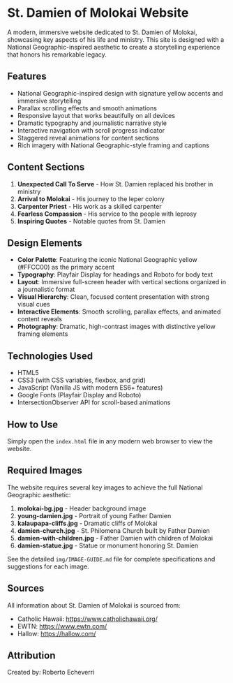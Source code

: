 # St. Damien of Molokai Website

A modern, immersive website dedicated to St. Damien of Molokai, showcasing key aspects of his life and ministry. This site is designed with a National Geographic-inspired aesthetic to create a storytelling experience that honors his remarkable legacy.

## Features

- National Geographic-inspired design with signature yellow accents and immersive storytelling
- Parallax scrolling effects and smooth animations
- Responsive layout that works beautifully on all devices
- Dramatic typography and journalistic narrative style
- Interactive navigation with scroll progress indicator
- Staggered reveal animations for content sections
- Rich imagery with National Geographic-style framing and captions

## Content Sections

1. **Unexpected Call To Serve** - How St. Damien replaced his brother in ministry
2. **Arrival to Molokai** - His journey to the leper colony
3. **Carpenter Priest** - His work as a skilled carpenter
4. **Fearless Compassion** - His service to the people with leprosy
5. **Inspiring Quotes** - Notable quotes from St. Damien

## Design Elements

- **Color Palette**: Featuring the iconic National Geographic yellow (#FFCC00) as the primary accent
- **Typography**: Playfair Display for headings and Roboto for body text
- **Layout**: Immersive full-screen header with vertical sections organized in a journalistic format
- **Visual Hierarchy**: Clean, focused content presentation with strong visual cues
- **Interactive Elements**: Smooth scrolling, parallax effects, and animated content reveals
- **Photography**: Dramatic, high-contrast images with distinctive yellow framing elements

## Technologies Used

- HTML5
- CSS3 (with CSS variables, flexbox, and grid)
- JavaScript (Vanilla JS with modern ES6+ features)
- Google Fonts (Playfair Display and Roboto)
- IntersectionObserver API for scroll-based animations

## How to Use

Simply open the `index.html` file in any modern web browser to view the website.

## Required Images

The website requires several key images to achieve the full National Geographic aesthetic:

1. **molokai-bg.jpg** - Header background image
2. **young-damien.jpg** - Portrait of young Father Damien
3. **kalaupapa-cliffs.jpg** - Dramatic cliffs of Molokai
4. **damien-church.jpg** - St. Philomena Church built by Father Damien
5. **damien-with-children.jpg** - Father Damien with children of Molokai
6. **damien-statue.jpg** - Statue or monument honoring St. Damien

See the detailed `img/IMAGE-GUIDE.md` file for complete specifications and suggestions for each image.

## Sources

All information about St. Damien of Molokai is sourced from:
- Catholic Hawaii: https://www.catholichawaii.org/
- EWTN: https://www.ewtn.com/
- Hallow: https://hallow.com/

## Attribution

Created by: Roberto Echeverri 